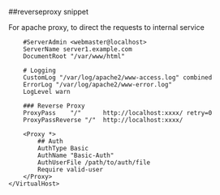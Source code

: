 ##reverseproxy snippet

For apache proxy, to direct the requests to internal service  

```<VirtualHost *:443>
	#ServerAdmin <webmaster@localhost>
	ServerName server1.example.com
	DocumentRoot "/var/www/html"

	# Logging
	CustomLog "/var/log/apache2/www-access.log" combined
	ErrorLog "/var/log/apache2/www-error.log"
	LogLevel warn

	### Reverse Proxy
   	ProxyPass    "/"      http://localhost:xxxx/ retry=0
  	ProxyPassReverse "/"  http://localhost:xxxx/

	<Proxy *>
		## Auth
		AuthType Basic
		AuthName "Basic-Auth"
		AuthUserFile /path/to/auth/file
		Require valid-user
	</Proxy>
</VirtualHost>
```
